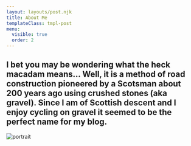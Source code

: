 ```yaml
---
layout: layouts/post.njk
title: About Me
templateClass: tmpl-post
menu:
  visible: true
  order: 2
---
```


<h2 class="aboutCenter">I bet you may be wondering what the heck macadam means... Well, it is a method of road construction pioneered by a Scotsman about 200 years ago using crushed stones (aka gravel). Since I am of Scottish descent and I enjoy cycling on gravel it seemed to be the perfect name for my blog.&nbsp;</h2>

<img src="https://macadam-grinding-photos.s3.us-west-2.amazonaws.com/Endurance+Diet/Gravel+Nut-Portrait.jpg" alt="portrait" class="blogImages" />